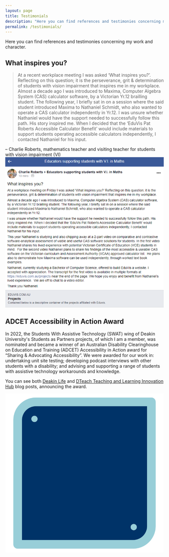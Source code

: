 ```yaml
---
layout: page
title: Testimonials
description: "Here you can find references and testimonies concerning my work and character."
permalink: /testimonials/
---
```


Here you can find references and testimonies concerning my work and character.

## What inspires you?
> At a recent workplace meeting I was asked ‘What inspires you?’. Reflecting on this question; it is the perseverance, grit & determination of students with vision impairment that inspires me in my workplace.
Almost a decade ago I was introduced to Maxima, Computer Algebra System (CAS) calculator software, by a Victorian Yr.12 brailling student. The following year, I briefly sat in on a session where the said student introduced Maxima to Nathaniel Schmidt, who also wanted to operate a CAS calculator independently in Yr.12.
I was unsure whether Nathaniel would have the support needed to successfully follow this path. His story inspired me. When I decided that the ‘EduVis Pat Roberts Accessible Calculator Benefit’ would include materials to support students operating accessible calculators independently, I contacted Nathaniel for his input.

&ndash; Charlie Roberts, mathematics teacher and visiting teacher for students with vision impairment (VI)
![Image containing screenshot of above quote from a Facebook post by Charlie via a Facebook group for supporters of VI students studying maths.](/assets/images/testimonial_c-r.png)

## ADCET Accessibility in Action Award
In 2022, the Students With Assistive Technology (SWAT) wing of Deakin University's Students as Partners projects, of which I am a member, was nominated and became a winner of an Australian Disability Clearinghouse on Education and Training (ADCET) Accessibility in Action award for &ldquo;Sharing & Advocating Accessibility&rdquo;. We were awarded for our work in: undertaking unit site testing; developing podcast interviews with other students with a disability; and advising and supporting a range of students with assistive technology workarounds and knowledge.

You can see both [Deakin Life](https://blogs.deakin.edu.au/deakinlife/2022/06/03/access-for-all-see-deakins-award-winning-initiatives-to-improve-digital-content/) and [DTeach Teaching and Learning Innovation Hub](https://dteach.deakin.edu.au/2022/05/deakin-wins-big-at-the-accessibility-in-action-awards/) blog posts, announcing the award.

![Image containing the award](/assets/images/testimonial_swat.svg)